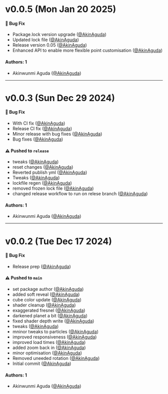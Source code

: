 # v0.0.5 (Mon Jan 20 2025)

#### 🐛 Bug Fix

- Package.lock version upgrade ([@AkinAguda](https://github.com/AkinAguda))
- Updated lock file ([@AkinAguda](https://github.com/AkinAguda))
- Release version 0.05 ([@AkinAguda](https://github.com/AkinAguda))
- Enhanced API to enable more flexible point customisation ([@AkinAguda](https://github.com/AkinAguda))

#### Authors: 1

- Akinwunmi Aguda ([@AkinAguda](https://github.com/AkinAguda))

---

# v0.0.3 (Sun Dec 29 2024)

#### 🐛 Bug Fix

- With CI fix ([@AkinAguda](https://github.com/AkinAguda))
- Release CI fix ([@AkinAguda](https://github.com/AkinAguda))
- Minor release with bug fixes ([@AkinAguda](https://github.com/AkinAguda))
- Bug fixes ([@AkinAguda](https://github.com/AkinAguda))

#### ⚠️ Pushed to `release`

- tweaks ([@AkinAguda](https://github.com/AkinAguda))
- reset changes ([@AkinAguda](https://github.com/AkinAguda))
- Reverted publish yml ([@AkinAguda](https://github.com/AkinAguda))
- Tweaks ([@AkinAguda](https://github.com/AkinAguda))
- lockfile regen ([@AkinAguda](https://github.com/AkinAguda))
- removed frozen lock file ([@AkinAguda](https://github.com/AkinAguda))
- changed release workflow to run on relese branch ([@AkinAguda](https://github.com/AkinAguda))

#### Authors: 1

- Akinwunmi Aguda ([@AkinAguda](https://github.com/AkinAguda))

---

# v0.0.2 (Tue Dec 17 2024)

#### 🐛 Bug Fix

- Release prep ([@AkinAguda](https://github.com/AkinAguda))

#### ⚠️ Pushed to `main`

- set package author ([@AkinAguda](https://github.com/AkinAguda))
- added soft reveal ([@AkinAguda](https://github.com/AkinAguda))
- cube color update ([@AkinAguda](https://github.com/AkinAguda))
- shader cleanup ([@AkinAguda](https://github.com/AkinAguda))
- exaggerated fresnel ([@AkinAguda](https://github.com/AkinAguda))
- darkened planet a bit ([@AkinAguda](https://github.com/AkinAguda))
- fixed shader depth write ([@AkinAguda](https://github.com/AkinAguda))
- tweaks ([@AkinAguda](https://github.com/AkinAguda))
- mninor tweaks to particles ([@AkinAguda](https://github.com/AkinAguda))
- improved responsiveness ([@AkinAguda](https://github.com/AkinAguda))
- improved load times ([@AkinAguda](https://github.com/AkinAguda))
- added zoom back in ([@AkinAguda](https://github.com/AkinAguda))
- minor optimisation ([@AkinAguda](https://github.com/AkinAguda))
- Removed uneeded rotation ([@AkinAguda](https://github.com/AkinAguda))
- Initial commit ([@AkinAguda](https://github.com/AkinAguda))

#### Authors: 1

- Akinwunmi Aguda ([@AkinAguda](https://github.com/AkinAguda))

